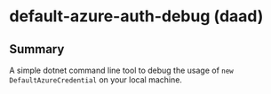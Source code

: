 # default-azure-auth-debug (daad)

## Summary

A simple dotnet command line tool to debug the usage of `new DefaultAzureCredential` on your local machine.
